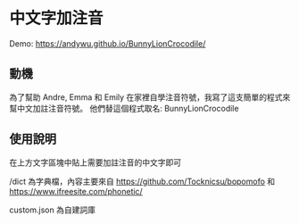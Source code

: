 # 中文字加注音

Demo: https://andywu.github.io/BunnyLionCrocodile/

## 動機
為了幫助 Andre, Emma 和 Emily 在家裡自學注音符號，我寫了這支簡單的程式來幫中文加註注音符號。
他們替這個程式取名: BunnyLionCrocodile

## 使用說明
在上方文字區塊中貼上需要加註注音的中文字即可

/dict 為字典檔，內容主要來自 https://github.com/Tocknicsu/bopomofo 和 https://www.ifreesite.com/phonetic/

custom.json 為自建詞庫
